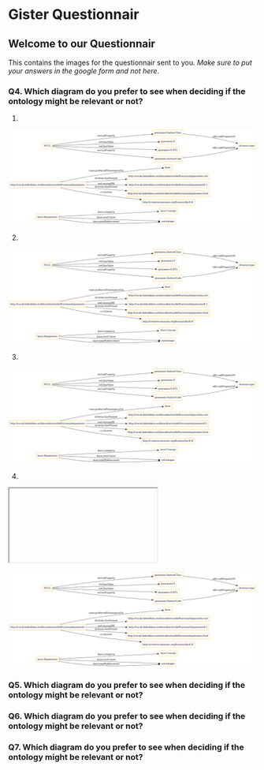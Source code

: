 # Gister Questionnair

## Welcome to our Questionnair

This contains the images for the questionnair sent to you. *Make sure to put your answers in the google form and not here.*


### Q4. Which diagram do you prefer to see when deciding if the ontology might be relevant or not?

1. 

![image](images/class-alo.owl.png) 

2.

![image](images/class-alo.owl.png)

3.

![image](images/class-alo.owl.png)

4.

<iframe></iframe>

![image](images/class-alo.owl.png)


### Q5. Which diagram do you prefer to see when deciding if the ontology might be relevant or not?

### Q6. Which diagram do you prefer to see when deciding if the ontology might be relevant or not?

### Q7. Which diagram do you prefer to see when deciding if the ontology might be relevant or not?


